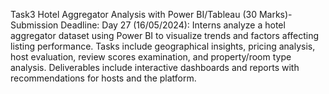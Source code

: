Task3
Hotel Aggregator Analysis with Power BI/Tableau (30 Marks)-Submission Deadline: Day 27 (16/05/2024):
Interns analyze a hotel aggregator dataset using Power BI to visualize trends and factors affecting listing performance.
Tasks include geographical insights, pricing analysis, host evaluation, review scores examination, and property/room type analysis.
Deliverables include interactive dashboards and reports with recommendations for hosts and the platform.
